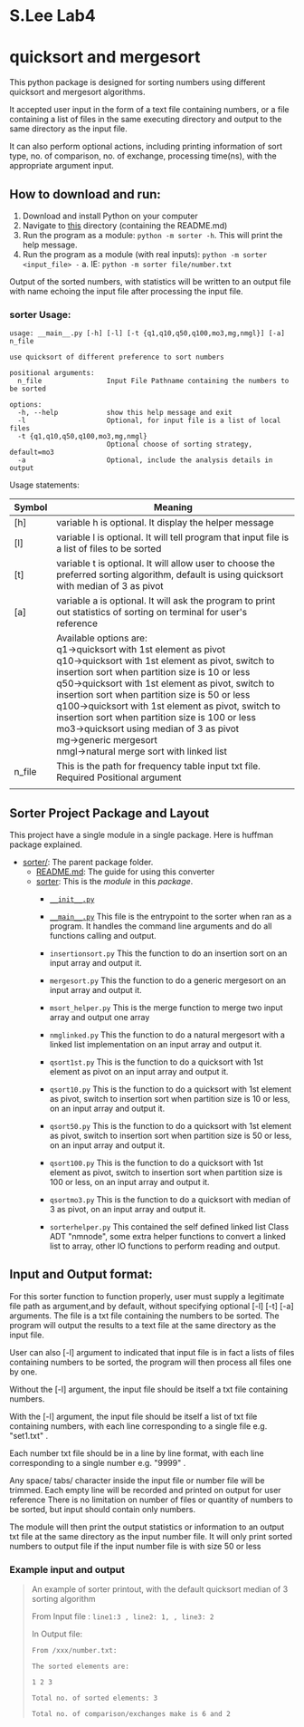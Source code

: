 # S.Lee Lab4
# quicksort and mergesort

This python package is designed for sorting numbers using different quicksort and mergesort algorithms.

It accepted user input in the form of a text file containing numbers, or a file containing a list of files in the same executing directory
and output to the same directory as the input file.

It can also perform optional actions, including printing information of sort type, no. of comparison, no. of exchange, processing time(ns), with the appropriate argument input. 

## How to download and run:

1. Download and install Python on your computer
2. Navigate to [this](.) directory (containing the README.md)
3. Run the program as a module: `python -m sorter -h`. This will print the help message.
4. Run the program as a module (with real inputs): `python -m sorter <input_file> -`
   a. IE: `python -m sorter file/number.txt`

Output of the sorted numbers, with statistics will be written to an output file with name echoing the input file after processing the input file.

### sorter Usage:

```commandline
usage: __main__.py [-h] [-l] [-t {q1,q10,q50,q100,mo3,mg,nmgl}] [-a] n_file

use quicksort of different preference to sort numbers

positional arguments:
  n_file                Input File Pathname containing the numbers to be sorted

options:
  -h, --help            show this help message and exit
  -l                    Optional, for input file is a list of local files
  -t {q1,q10,q50,q100,mo3,mg,nmgl}
                        Optional choose of sorting strategy, default=mo3
  -a                    Optional, include the analysis details in output

```

Usage statements:

| Symbol | Meaning                                                                                                                                                                                                                                                                                                                                                                                                                                                                                                                 |
|--------|-------------------------------------------------------------------------------------------------------------------------------------------------------------------------------------------------------------------------------------------------------------------------------------------------------------------------------------------------------------------------------------------------------------------------------------------------------------------------------------------------------------------------|
| [h]    | variable h is optional. It display the helper message                                                                                                                                                                                                                                                                                                                                                                                                                                                                   |
| [l]    | variable l is optional. It will tell program that input file is a list of files to be sorted                                                                                                                                                                                                                                                                                                                                                                                                                            |
| [t]    | variable t is optional. It will allow user to choose the preferred sorting algorithm, default is using quicksort with median of 3 as pivot                                                                                                                                                                                                                                                                                                                                                                              |
| [a]    | variable a is optional. It will ask the program to print out statistics of sorting on terminal for user's reference                                                                                                                                                                                                                                                                                                                                                                                                     |
|        | Available options are:<br/> q1->quicksort with 1st element as pivot<br/>q10->quicksort with 1st element as pivot, switch to insertion sort when partition size is 10 or less<br/>q50->quicksort with 1st element as pivot, switch to insertion sort when partition size is 50 or less<br/>q100->quicksort with 1st element as pivot, switch to insertion sort when partition size is 100 or less<br/>mo3->quicksort using median of 3 as pivot<br/>mg->generic mergesort<br/>nmgl->natural merge sort with linked list  |
| n_file | This is the path for frequency table input txt file. Required Positional argument                                                                                                                                                                                                                                                                                                                                                                                                                                       |
                                                                         |
## Sorter Project Package and Layout

This project have a single module in a single package.
Here is huffman package explained.

* [sorter/](.): The parent package folder.
    * [README.md](README):
      The guide for using this converter
    * [sorter](sorter): 
      This is the *module* in this *package*.
      * [`__init__.py`](sorter/__init__.py) 
        
      * [`__main__.py`](sorter/__main__.py) 
        This file is the entrypoint to the sorter when ran as a program. It handles the command line arguments and do all functions calling and output.
      * `insertionsort.py` 
        This the function to do an insertion sort on an input array and output it.
      * `mergesort.py` 
        This the function to do a generic mergesort on an input array and output it. 
      * `msort_helper.py` 
        This is the merge function to merge two input array and output one array 
      * `nmglinked.py` 
        This the function to do a natural mergesort with a linked list implementation on an input array and output it.
      * `qsort1st.py` 
        This is the function to do a quicksort with 1st element as pivot on an input array and output it.
      * `qsort10.py` 
        This is the function to do a quicksort with 1st element as pivot, switch to insertion sort when partition size is 10 or less, on an input array and output it.
      * `qsort50.py` 
        This is the function to do a quicksort with 1st element as pivot, switch to insertion sort when partition size is 50 or less, on an input array and output it.
      * `qsort100.py` 
        This is the function to do a quicksort with 1st element as pivot, switch to insertion sort when partition size is 100 or less, on an input array and output it.
      * `qsortmo3.py` 
        This is the function to do a quicksort with median of 3 as pivot, on an input array and output it.
      * `sorterhelper.py` 
        This contained the self defined linked list Class ADT "nmnode", some extra helper functions to convert a linked list to array, other IO functions to perform reading and output.

## Input and Output format:

For this sorter function to function properly, user must supply a legitimate file path as argument,and by default, without specifying optional [-l] [-t] [-a] arguments.
The file is a txt file containing the numbers to be sorted. The program will output the results to a text file at the same directory as the input file.

User can also [-l] argument to indicated that input file is in fact a lists of files containing numbers to be sorted, the program will then process all files one by one.

Without the [-l] argument, the input file should be itself a txt file containing numbers.

With the [-l] argument, the input file should be itself a list of txt file containing numbers, with each line corresponding to a single file e.g. "set1.txt" .

Each number txt file should be in a line by line format, with each line corresponding to a single number e.g. "9999" .

Any space/ tabs/ character inside the input file or number file will be trimmed. Each empty line will be recorded and printed on output for user reference
There is no limitation on number of files or quantity of numbers to be sorted, but input should contain only numbers.

The module will then print the output statistics or information to an output txt file at the same directory as the input number file.
It will only print sorted numbers to output file if the input number file is with size 50 or less

### Example input and output

>An example of sorter printout, with the default quicksort median of 3 sorting algorithm
> 
>From Input file : `line1:3 , line2: 1, , line3: 2`
> 
>In Output file:
> 
>`From /xxx/number.txt:`
> 
>`The sorted elements are:`
> 
>`1 2 3`
> 
> `Total no. of sorted elements: 3`
> 
> `Total no. of comparison/exchanges make is 6 and 2`

